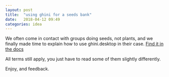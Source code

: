 ```yaml
---
layout: post
title:  "using ghini for a seeds bank"
date:   2018-04-12 09:49
categories: idea
---
```


We often come in contact with groups doing seeds, not plants, and we finally
made time to explain how to use ghini.desktop in their case.  [Find it in
the
docs](http://ghini.readthedocs.io/en/ghini-1.0-dev/use_cases.html#using-ghini-for-a-seed-database)

All terms still apply, you just have to read some of them slightly differently.

Enjoy, and feedback.
